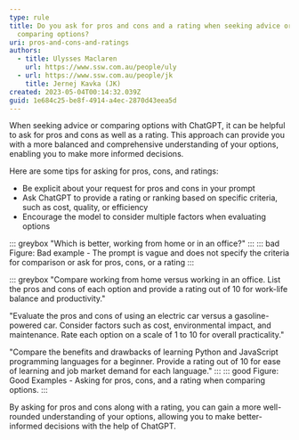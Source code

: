 ```yaml
---
type: rule
title: Do you ask for pros and cons and a rating when seeking advice or
  comparing options?
uri: pros-and-cons-and-ratings
authors:
  - title: Ulysses Maclaren
    url: https://www.ssw.com.au/people/uly
  - url: https://www.ssw.com.au/people/jk
    title: Jernej Kavka (JK)
created: 2023-05-04T00:14:32.039Z
guid: 1e684c25-be8f-4914-a4ec-2870d43eea5d
---
```


When seeking advice or comparing options with ChatGPT, it can be helpful to ask for pros and cons as well as a rating. This approach can provide you with a more balanced and comprehensive understanding of your options, enabling you to make more informed decisions.
            
<!--endintro-->

Here are some tips for asking for pros, cons, and ratings:

* Be explicit about your request for pros and cons in your prompt
* Ask ChatGPT to provide a rating or ranking based on specific criteria, such as cost, quality, or efficiency
* Encourage the model to consider multiple factors when evaluating options


::: greybox
"Which is better, working from home or in an office?"
:::
::: bad
Figure: Bad example - The prompt is vague and does not specify the criteria for comparison or ask for pros, cons, or a rating
:::


::: greybox
"Compare working from home versus working in an office. List the pros and cons of each option and provide a rating out of 10 for work-life balance and productivity." 

"Evaluate the pros and cons of using an electric car versus a gasoline-powered car. Consider factors such as cost, environmental impact, and maintenance. Rate each option on a scale of 1 to 10 for overall practicality."

"Compare the benefits and drawbacks of learning Python and JavaScript programming languages for a beginner. Provide a rating out of 10 for ease of learning and job market demand for each language."
:::
::: good
Figure: Good Examples - Asking for pros, cons, and a rating when comparing options.
:::

 
By asking for pros and cons along with a rating, you can gain a more well-rounded understanding of your options, allowing you to make better-informed decisions with the help of ChatGPT.
